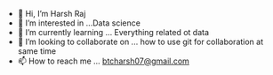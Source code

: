 - 👋 Hi, I’m Harsh Raj
- 👀 I’m interested in ...Data science
- 🌱 I’m currently learning ... Everything related ot data
- 💞️ I’m looking to collaborate on ... how to use git for collaboration at same time
- 📫 How to reach me ... btcharsh07@gmail.com

<!---
Harshipynb/Harshipynb is a ✨ special ✨ repository because its `README.md` (this file) appears on your GitHub profile.
You can click the Preview link to take a look at your changes.
--->

